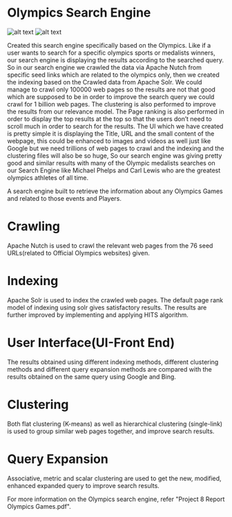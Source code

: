 # Olympics Search Engine
![alt text](https://github.com/sadam-99/Olympics-Search-Engine/blob/master/UI-Front-End/homepage.png?raw=true)
![alt text](https://github.com/sadam-99/Olympics-Search-Engine/blob/master/UI-Front-End/homepage1.png?raw=true)

Created this search engine specifically based on the Olympics. Like if a user wants to search for a specific olympics sports or medalists winners, our search engine is displaying the results according to the searched query. So in our search engine we crawled the data via Apache Nutch from specific seed links which are related to the olympics only, then we created the indexing based on the Crawled data from Apache Solr. We could manage to crawl only 100000 web pages so the results are not that good which are supposed to be in order to improve the search query we could crawl for 1 billion web pages. The clustering is also performed to improve the results from our relevance model. The Page ranking is also performed in order to display the top results at the top so that the users don’t need to scroll much in order to search for the results. The UI which we have created is pretty simple it is displaying the Title, URL and the small content of the webpage, this could be enhanced to images and videos as well just like Google but we need trillions of web pages to crawl and the indexing and the clustering files will also be so huge, So our search engine was giving pretty good and similar results with many of the Olympic medalists searches on our Search Engine like Michael Phelps and Carl Lewis who are the greatest olympics athletes of all time.

A search engine built to retrieve the information about any Olympics Games and related to those events and Players.

# Crawling
Apache Nutch is used to crawl the relevant web pages from the 76 seed URLs(related to Official Olympics websites) given.

# Indexing
Apache Solr is used to index the crawled web pages. The default page rank model of indexing using solr gives satisfactory results. The results are further improved by implementing and applying HITS algorithm.

# User Interface(UI-Front End)
The results obtained using different indexing methods, different clustering methods and different query expansion methods are compared with the results obtained on the same query using Google and Bing.

# Clustering
Both flat clustering (K-means) as well as hierarchical clustering (single-link) is used to group similar web pages together, and improve search results.

# Query Expansion
Associative, metric and scalar clustering are used to get the new, modified, enhanced expanded query to improve search results.

For more information on the Olympics search engine, refer "Project 8 Report Olympics Games.pdf".
